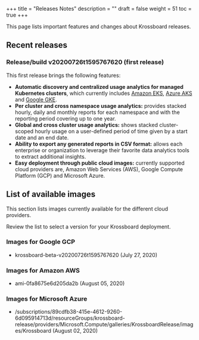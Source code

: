 +++
title = "Releases Notes"
description = ""
draft = false
weight = 51
toc = true 
+++

This page lists important features and changes about Krossboard releases.

## Recent releases

### Release/build v20200726t1595767620 (first release)
This first release brings the following features:

* **Automatic discovery and centralized usage analytics for managed Kubernetes clusters**, which currently includes [Amazon EKS](https://aws.amazon.com/eks/), [Azure AKS](https://azure.microsoft.com/services/kubernetes-service/) and [Google GKE](https://cloud.google.com/kubernetes-engine).
* **Per cluster and cross namespace usage analytics:** provides stacked hourly, daily and monthly reports for each namespace and with the reporting period covering up to one year.
* **Global and cross cluster usage analytics:** shows stacked cluster-scoped hourly usage on a user-defined period of time given by a start date and an end date.
* **Ability to export any generated reports in CSV format:** allows each enterprise or organization to leverage their favorite data analytics tools to extract additional insights.
* **Easy deployment through public cloud images:** currently supported cloud providers are, Amazon Web Services (AWS), Google Compute Platform (GCP) and Microsoft Azure.

## List of available images
This section lists images currently available for the different cloud providers.

Review the list to select a version for your Krossboard deployment.

### Images for Google GCP
  * krossboard-beta-v20200726t1595767620 (July 27, 2020)

### Images for Amazon AWS
  * ami-0fa8675e6d205da2b (August 05, 2020)

### Images for Microsoft Azure
  * /subscriptions/89cdfb38-415e-4612-9260-6d095914713d/resourceGroups/krossboard-release/providers/Microsoft.Compute/galleries/KrossboardRelease/images/Krossboard (August 02, 2020)

